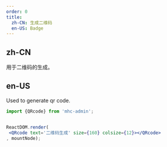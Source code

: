 ```yaml
---
order: 0
title:
  zh-CN: 生成二维码
  en-US: Badge
---
```


## zh-CN

用于二维码的生成。

## en-US

Used to generate qr code.

````jsx
import {QRcode} from 'mhc-admin';


ReactDOM.render(
 <QRcode text='二维码生成' size={160} colsize={12}></QRcode>
, mountNode);
````
